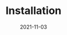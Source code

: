 ---
title: Installation
description: >
  PWAs can be installed in the operating system. You will learn how to add that ability to your website or webapp and how the process works for every platform.
authors:
  - firt
date: 2021-11-03
---